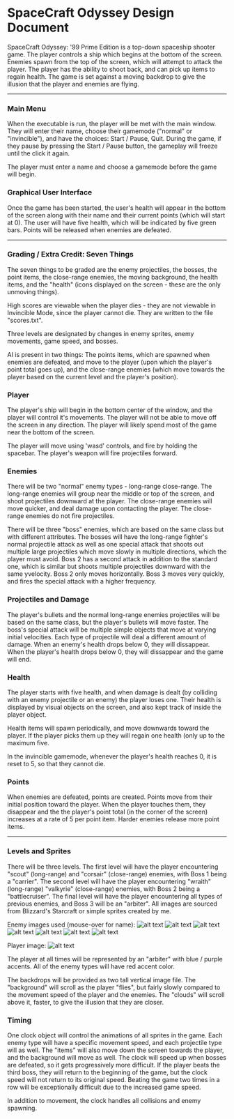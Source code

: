 # SpaceCraft Odyssey Design Document
SpaceCraft Odyssey: '99 Prime Edition is a top-down spaceship shooter game.  The player controls a ship which begins at the bottom of the screen.  Enemies spawn from the top of the screen, which will attempt to attack the player.  The player has the ability to shoot back, and can pick up items to regain health.  The game is set against a moving backdrop to give the illusion that the player and enemies are flying.

----

### Main Menu
When the executable is run, the player will be met with the main window.  They will enter their name, choose their gamemode ("normal" or "invincible"), and have the choices: Start / Pause, Quit.  During the game, if they pause by pressing the Start / Pause button, the gameplay will freeze until the click it again.

The player must enter a name and choose a gamemode before the game will begin.

### Graphical User Interface
Once the game has been started, the user's health will appear in the bottom of the screen along with their name and their current points (which will start at 0).  The user will have five health, which will be indicated by five green bars.  Points will be released when enemies are defeated.

----

### Grading / Extra Credit: Seven Things
The seven things to be graded are the enemy projectiles, the bosses, the point items, the close-range enemies, the moving background, the health items, and the "health" (icons displayed on the screen - these are the only unmoving things).

High scores are viewable when the player dies - they are not viewable in Invincible Mode, since the player cannot die.  They are written to the file "scores.txt".  

Three levels are designated by changes in enemy sprites, enemy movements, game speed, and bosses.

AI is present in two things: The points items, which are spawned when enemies are defeated, and move to the player (upon which the player's point total goes up), and the close-range enemies (which move towards the player based on the current level and the player's position).

### Player
The player's ship will begin in the bottom center of the window, and the player will control it's movements.  The player will not be able to move off the screen in any direction.  The player will likely spend most of the game near the bottom of the screen.

The player will move using 'wasd' controls, and fire by holding the spacebar.  The player's weapon will fire projectiles forward.

### Enemies
There will be two "normal" enemy types - long-range close-range.  The long-range enemies will group near the middle or top of the screen, and shoot projectiles downward at the player.  The close-range enemies will move quicker, and deal damage upon contacting the player.  The close-range enemies do not fire projectiles.

There will be three "boss" enemies, which are based on the same class but with different attributes.  The bosses will have the long-range fighter's normal projectile attack as well as one special attack that shoots out multiple large projectiles which move slowly in multiple directions, which the player must avoid.  Boss 2 has a second attack in addition to the standard one, which is similar but shoots multiple projectiles downward with the same yvelocity.  Boss 2 only moves horizontally.  Boss 3 moves very quickly, and fires the special attack with a higher frequency.

### Projectiles and Damage
The player's bullets and the normal long-range enemies projectiles will be based on the same class, but the player's bullets will move faster.  The boss's special attack will be multiple simple objects that move at varying initial velocities.  Each type of projectile will deal a different amount of damage.  When an enemy's health drops below 0, they will dissappear.  When the player's health drops below 0, they will dissappear and the game will end.

### Health
The player starts with five health, and when damage is dealt (by colliding with an enemy projectile or an enemy) the player loses one.  Their health is displayed by visual objects on the screen, and also kept track of inside the player object.

Health items will spawn periodically, and move downwards toward the player.  If the player picks them up they will regain one health (only up to the maximum five.

In the invincible gamemode, whenever the player's health reaches 0, it is reset to 5, so that they cannot die.

### Points
When enemies are defeated, points are created.  Points move from their initial position toward the player.  When the player touches them, they disappear and the the player's point total (in the corner of the screen) increases at a rate of 5 per point item.  Harder enemies release more point items.

----

### Levels and Sprites
There will be three levels.  The first level will have the player encountering "scout" (long-range) and "corsair" (close-range) enemies, with Boss 1 being a "carrier".  The second level will have the player encountering "wraith" (long-range) "valkyrie" (close-range) enemies, with Boss 2 being a "battlecruiser".  The final level will have the player encountering all types of previous enemies, and Boss 3 will be an "arbiter".  All images are sourced from Blizzard's Starcraft or simple sprites created by me.

Enemy images used (mouse-over for name):
![alt text](https://github.com/usc-csci102-spring2013/game_cbrand/blob/master/sprites/toss_scout.gif?raw=true "Long-Range 1: Scout")
![alt text](https://github.com/usc-csci102-spring2013/game_cbrand/blob/master/sprites/toss_corsair.gif?raw=true "Close-Range 1: Corsair")
![alt text](https://raw.github.com/usc-csci102-spring2013/game_cbrand/master/sprites/terran_valkyrie.gif?login=clay-to-n&token=8a7e798723d61f2b6e77e61a6f674b28 "Close-Range 2: Valkyrie")
![alt text](https://github.com/usc-csci102-spring2013/game_cbrand/blob/master/sprites/terran_wraith.gif?raw=true "Long-Range 2: Wraith")
![alt text](https://github.com/usc-csci102-spring2013/game_cbrand/blob/master/sprites/toss_carrier.gif?raw=true "Boss 1: Carrier")
![alt text](https://github.com/usc-csci102-spring2013/game_cbrand/blob/master/sprites/terran_bc.gif?raw=true "Boss 2: Battlecruiser")
![alt text](https://github.com/usc-csci102-spring2013/game_cbrand/blob/master/sprites/toss_arbiter.gif?raw=true "Boss 3: Arbiter")

Player image:
![alt text](https://github.com/usc-csci102-spring2013/game_cbrand/blob/master/sprites/toss_arbiter.png?raw=true "Player: Dark Colored Arbiter")

The player at all times will be represented by an "arbiter" with blue / purple accents.  All of the enemy types will have red accent color.

The backdrops will be provided as two tall vertical image file.  The "background" will scroll as the player "flies", but fairly slowly compared to the movement speed of the player and the enemies.  The "clouds" will scroll above it, faster, to give the illusion that they are closer.

### Timing
One clock object will control the animations of all sprites in the game.  Each enemy type will have a specific movement speed, and each projectile type will as well.  The "items" will also move down the screen towards the player, and the background will move as well.  The clock will speed up when bosses are defeated, so it gets progressively more difficult.  If the player beats the third boss, they will return to the beginning of the game, but the clock speed will not return to its original speed.  Beating the game two times in a row will be exceptionally difficult due to the increased game speed.

In addition to movement, the clock handles all collisions and enemy spawning.